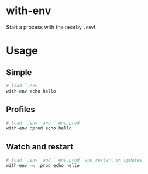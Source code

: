 # with-env

Start a process with the nearby `.env`!

# Usage

## Simple

```bash
# load `.env`
with-env echo hello
```

## Profiles

```bash
# load `.env` and `.env.prod`
with-env :prod echo hello
```

## Watch and restart

```bash
# load `.env` and `.env.prod` and restart on updates
with-env -w :prod echo hello
```
